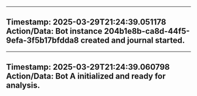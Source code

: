 
---
**Timestamp:** 2025-03-29T21:24:39.051178
**Action/Data:**
Bot instance 204b1e8b-ca8d-44f5-9efa-3f5b17bfdda8 created and journal started.
---

---
**Timestamp:** 2025-03-29T21:24:39.060798
**Action/Data:**
Bot A initialized and ready for analysis.
---
